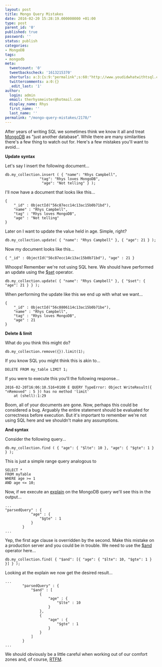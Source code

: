 ```yaml
---
layout: post
title: Mongo Query Mistakes
date: 2016-02-20 15:28:19.000000000 +01:00
type: post
parent_id: '0'
published: true
password: ''
status: publish
categories:
- MongoDB
tags:
- mongodb
meta:
  tweetcount: '0'
  tweetbackscheck: '1613215370'
  shorturls: a:3:{s:9:"permalink";s:60:"http://www.youdidwhatwithtsql.com/mongo-query-mistakes/2178/";s:7:"tinyurl";s:26:"http://tinyurl.com/jpaevyh";s:4:"isgd";s:19:"http://is.gd/ciiycr";}
  twittercomments: a:0:{}
  _edit_last: '1'
author:
  login: admin
  email: therhysmeister@hotmail.com
  display_name: Rhys
  first_name: ''
  last_name: ''
permalink: "/mongo-query-mistakes/2178/"
---
```

After years of writing SQL we sometimes think we know it all and treat [MongoDB](https://www.mongodb.org/) as "just another database". While there are many similarities there's a few thing to watch out for. Here's a few mistakes you'll want to avoid...

**Update syntax**

Let's say I insert the following document...

```
db.my_collection.insert ( { "name": "Rhys Campbell",
			    "tag": "Rhys loves MongoDB",
			     "age": "Not telling" } );
```

I'll now have a document that looks like this...

```
{
	"_id" : ObjectId("56c87ecc14c13ac15b0b71bd"),
	"name" : "Rhys Campbell",
	"tag" : "Rhys loves MongoDB",
	"age" : "Not telling"
}
```

Later on I want to update the value held in age. Simple, right?

```
db.my_collection.update( { "name": "Rhys Campbell" }, { "age": 21 } );
```

Now my document looks like this...

```
{ "_id" : ObjectId("56c87ecc14c13ac15b0b71bd"), "age" : 21 }
```

Whoops! Remember we're not using SQL here. We should have performed an update using the [$set](https://docs.mongodb.org/manual/reference/operator/update/set/) operator.

```
db.my_collection.update( { "name": "Rhys Campbell" }, { "$set": { "age": 21 } } );
```

When performing the update like this we end up with what we want...

```
{
	"_id" : ObjectId("56c8806114c13ac15b0b71be"),
	"name" : "Rhys Campbell",
	"tag" : "Rhys loves MongoDB",
	"age" : 21
}
```

**Delete & limit**

What do you think this might do?

```
db.my_collection.remove({}).limit(1);
```

If you know SQL you might think this is akin to...

```
DELETE FROM my_table LIMIT 1;
```

If you were to execute this you'll the following response...

```
2016-02-20T16:06:10.516+0100 E QUERY TypeError: Object WriteResult({ "nRemoved" : 5 }) has no method 'limit'
    at (shell):1:29
```

Boom, all of your documents are gone. Now, perhaps this could be considered a bug. Arguably the entire statement should be evaluated for correctness before execution. But it's important to remember we're not using SQL here and we shouldn't make any assumptions.

**And syntax**

Consider the following query...

```
db.my_collection.find ( { "age": { "$lte": 10 }, "age": { "$gte": 1 } } );
```

This is just a simple range query analogous to

```
SELECT *
FROM myTable
WHERE age >= 1
AND age <= 10;
```

Now, if we execute an [explain](https://docs.mongodb.org/manual/reference/method/cursor.explain/) on the MongoDB query we'll see this in the output...

```
...
"parsedQuery" : {
			"age" : {
				"$gte" : 1
			}
		}
...
```

Yep, the first age clause is overridden by the second. Make this mistake on a production server and you could be in trouble. We need to use the [$and](https://docs.mongodb.org/manual/reference/operator/query/and/) operator here...

```
db.my_collection.find( { "$and": [{ "age": { "$lte": 10, "$gte": 1 } }] } );
```

Looking at the explain we now get the desired result...

```
...
		"parsedQuery" : {
			"$and" : [
				{
					"age" : {
						"$lte" : 10
					}
				},
				{
					"age" : {
						"$gte" : 1
					}
				}
			]
		}
...
```

We should obviously be a little careful when working out of our comfort zones and, of course, [RTFM](https://en.wikipedia.org/wiki/RTFM).

